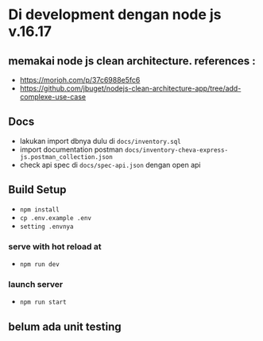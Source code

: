 # Di development dengan node js v.16.17

## memakai node js clean architecture. references :
- <a href="https://morioh.com/p/37c6988e5fc6">https://morioh.com/p/37c6988e5fc6</a>
- <a href="https://github.com/jbuget/nodejs-clean-architecture-app/tree/add-complexe-use-case">https://github.com/jbuget/nodejs-clean-architecture-app/tree/add-complexe-use-case</a>


## Docs
- lakukan import dbnya dulu di `docs/inventory.sql`
- import documentation postman `docs/inventory-cheva-express-js.postman_collection.json`
- check api spec di `docs/spec-api.json` dengan open api

## Build Setup
- `npm install`
- `cp .env.example .env`
- `setting .envnya`


### serve with hot reload at
- `npm run dev`


### launch server
- `npm run start`


## belum ada unit testing